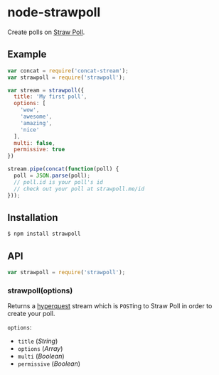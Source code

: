 # node-strawpoll

Create polls on [Straw Poll](http://strawpoll.me/).

## Example

``` javascript
var concat = require('concat-stream');
var strawpoll = require('strawpoll');

var stream = strawpoll({
  title: 'My first poll',
  options: [
    'wow',
    'awesome',
    'amazing',
    'nice'
  ],
  multi: false,
  permissive: true
})

stream.pipe(concat(function(poll) {
  poll = JSON.parse(poll);
  // poll.id is your poll's id
  // check out your poll at strawpoll.me/id
}));
```

## Installation

``` bash
$ npm install strawpoll
```

## API

``` javascript
var strawpoll = require('strawpoll');
```

### strawpoll(options)

Returns a [hyperquest](https://github.com/substack/hyperquest) stream which is
`POST`ing to Straw Poll in order to create your poll.

`options`:

  - `title` (_String_)
  - `options` (_Array_)
  - `multi` (_Boolean_)
  - `permissive` (_Boolean_)